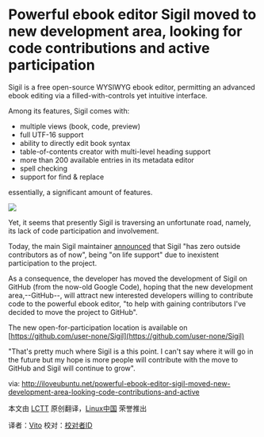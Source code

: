 Powerful ebook editor Sigil moved to new development area, looking for code contributions and active participation 
================================================================================
Sigil is a free open-source WYSIWYG ebook editor, permitting an advanced ebook editing via a filled-with-controls yet intuitive interface.

Among its features, Sigil comes with:

- multiple views (book, code, preview)
- full UTF-16 support
- ability to directly edit book syntax
- table-of-contents creator with multi-level heading support
- more than 200 available entries in its metadata editor
- spell checking
- support for find & replace

essentially, a significant amount of features.

![](http://iloveubuntu.net/pictures_me/sigil%20code%20participation.jpg)

Yet, it seems that presently Sigil is traversing an unfortunate road, namely, its lack of code participation and involvement.

Today, the main Sigil maintainer [announced](http://sigildev.blogspot.ro/2013/09/sigil-status.html) that Sigil "has zero outside contributors as of now", being "on life support" due to inexistent participation to the project.

As a consequence, the developer has moved the development of Sigil on GitHub (from the now-old Google Code), hoping that the new development area,--GitHub--, will attract new interested developers willing to contribute code to the powerful ebook editor, "to help with gaining contributors I've decided to move the project to GitHub".

The new open-for-participation location is available on [https://github.com/user-none/Sigil](https://github.com/user-none/Sigil)

"That's pretty much where Sigil is a this point. I can't say where it will go in the future but my hope is more people will contribute with the move to GitHub and Sigil will continue to grow".

via: http://iloveubuntu.net/powerful-ebook-editor-sigil-moved-new-development-area-looking-code-contributions-and-active

本文由 [LCTT][] 原创翻译，[Linux中国][] 荣誉推出

译者：[Vito][] 校对：[校对者ID][]

[LCTT]:https://github.com/LCTT/TranslateProject
[Linux中国]:http://linux.cn/portal.php
[Vito]:http://linux.cn/space/vito
[校对者ID]:http://linux.cn/space/校对者ID

[1]:http://iloveubuntu.net/powerful-ebook-editor-sigil-moved-new-development-area-looking-code-contributions-and-active
[2]:http://sigildev.blogspot.ro/2013/09/sigil-status.html
[3]:https://github.com/user-none/Sigil
